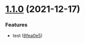 # [1.1.0](https://github.com/makotot/github-package-playground/compare/v1.0.14...v1.1.0) (2021-12-17)


### Features

* test ([6fea0e5](https://github.com/makotot/github-package-playground/commit/6fea0e52f4d807a752fbd5142a3a435e0f4e0ea6))
